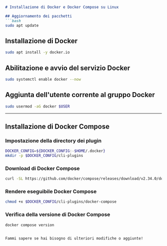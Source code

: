 ```markdown
# Installazione di Docker e Docker Compose su Linux

## Aggiornamento dei pacchetti
```bash
sudo apt update
```

## Installazione di Docker
```bash
sudo apt install -y docker.io
```

## Abilitazione e avvio del servizio Docker
```bash
sudo systemctl enable docker --now
```

## Aggiunta dell'utente corrente al gruppo Docker
```bash
sudo usermod -aG docker $USER
```

---

## Installazione di Docker Compose

### Impostazione della directory dei plugin
```bash
DOCKER_CONFIG=${DOCKER_CONFIG:-$HOME/.docker}
mkdir -p $DOCKER_CONFIG/cli-plugins
```

### Download di Docker Compose
```bash
curl -SL https://github.com/docker/compose/releases/download/v2.34.0/docker-compose-linux-x86_64 -o $DOCKER_CONFIG/cli-plugins/docker-compose
```

### Rendere eseguibile Docker Compose
```bash
chmod +x $DOCKER_CONFIG/cli-plugins/docker-compose
```

### Verifica della versione di Docker Compose
```bash
docker compose version
```
```

Fammi sapere se hai bisogno di ulteriori modifiche o aggiunte!
